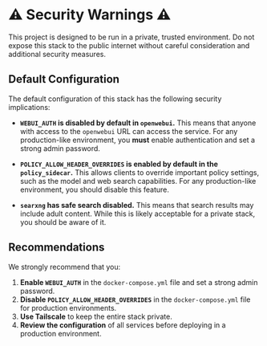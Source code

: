 # ⚠️ Security Warnings ⚠️

This project is designed to be run in a private, trusted environment. Do not expose this stack to the public internet without careful consideration and additional security measures.

## Default Configuration

The default configuration of this stack has the following security implications:

*   **`WEBUI_AUTH` is disabled by default in `openwebui`.** This means that anyone with access to the `openwebui` URL can access the service. For any production-like environment, you **must** enable authentication and set a strong admin password.

*   **`POLICY_ALLOW_HEADER_OVERRIDES` is enabled by default in the `policy_sidecar`.** This allows clients to override important policy settings, such as the model and web search capabilities. For any production-like environment, you should disable this feature.

*   **`searxng` has safe search disabled.** This means that search results may include adult content. While this is likely acceptable for a private stack, you should be aware of it.

## Recommendations

We strongly recommend that you:

1.  **Enable `WEBUI_AUTH`** in the `docker-compose.yml` file and set a strong admin password.
2.  **Disable `POLICY_ALLOW_HEADER_OVERRIDES`** in the `docker-compose.yml` file for production environments.
3.  **Use Tailscale** to keep the entire stack private.
4.  **Review the configuration** of all services before deploying in a production environment.
